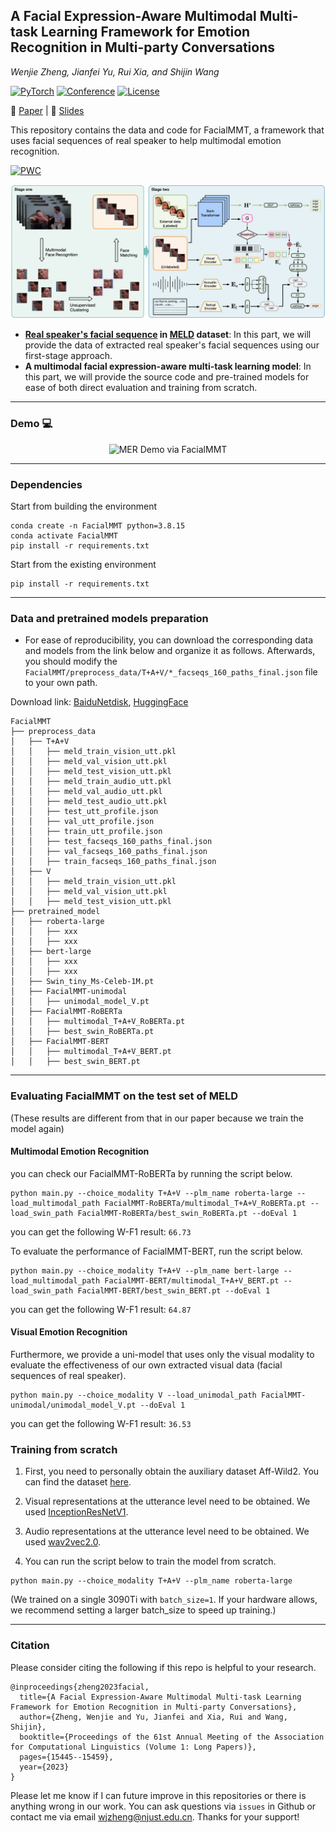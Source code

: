 ## A Facial Expression-Aware Multimodal Multi-task Learning Framework for Emotion Recognition in Multi-party Conversations

<i>Wenjie Zheng, Jianfei Yu, Rui Xia, and Shijin Wang</i>

<a href=" "><img alt="PyTorch" src="https://img.shields.io/badge/PyTorch-ee4c2c?logo=pytorch&logoColor=white"></a>
[![Conference](https://img.shields.io/badge/ACL-2023-green)](https://2023.aclweb.org/)
[![License](https://img.shields.io/badge/license-GPLv3-blue)](./LICENSE)
</div>

📄 [Paper](https://aclanthology.org/2023.acl-long.861.pdf) | 🎥 [Slides](slides.pdf)   

This repository contains the data and code for FacialMMT, a framework that uses facial sequences of real speaker to help multimodal emotion recognition.

[![PWC](https://img.shields.io/endpoint.svg?url=https://paperswithcode.com/badge/a-facial-expression-aware-multimodal-multi/emotion-recognition-in-conversation-on-meld)](https://paperswithcode.com/sota/emotion-recognition-in-conversation-on-meld?p=a-facial-expression-aware-multimodal-multi)

![overview.png](utils/overview.jpg)
- **[Real speaker's facial sequence](https://pan.baidu.com/s/1ZvEYYjAV16j2eLWNsQiX0w?pwd=awx7) in [MELD](https://affective-meld.github.io/) dataset**: In this part, we will provide the data of extracted real speaker's facial sequences using our first-stage approach. 
- **A multimodal facial expression-aware multi-task learning model**: In this part, we will provide the source code and pre-trained models for ease of both direct evaluation and training from scratch.

***
### Demo :computer:

<p align="center">
  <img src="utils/demo.gif" width="800" height="600" alt="MER Demo via FacialMMT">
</p>

***

### Dependencies

Start from building the environment
```
conda create -n FacialMMT python=3.8.15
conda activate FacialMMT
pip install -r requirements.txt
```

Start from the existing environment
```
pip install -r requirements.txt
```

***

### Data and pretrained models preparation

- For ease of reproducibility, you can download the corresponding data and models from the link below and organize it as follows. Afterwards, you should modify the `FacialMMT/preprocess_data/T+A+V/*_facseqs_160_paths_final.json` file to your own path.

Download link: [BaiduNetdisk](https://pan.baidu.com/s/1KRNyPoFf9_WUtrQ6f86IkQ?pwd=iui6), [HuggingFace](https://huggingface.co/NUSTM/FacialMMT)
```
FacialMMT
├── preprocess_data
│   ├── T+A+V
│   │   ├── meld_train_vision_utt.pkl
│   │   ├── meld_val_vision_utt.pkl
│   │   ├── meld_test_vision_utt.pkl
│   │   ├── meld_train_audio_utt.pkl
│   │   ├── meld_val_audio_utt.pkl
│   │   ├── meld_test_audio_utt.pkl
│   │   ├── test_utt_profile.json
│   │   ├── val_utt_profile.json
│   │   ├── train_utt_profile.json
│   │   ├── test_facseqs_160_paths_final.json
│   │   ├── val_facseqs_160_paths_final.json
│   │   ├── train_facseqs_160_paths_final.json 
│   ├── V
│   │   ├── meld_train_vision_utt.pkl
│   │   ├── meld_val_vision_utt.pkl
│   │   ├── meld_test_vision_utt.pkl
├── pretrained_model
│   ├── roberta-large
│   │   ├── xxx
│   │   ├── xxx
│   ├── bert-large
│   │   ├── xxx
│   │   ├── xxx
│   ├── Swin_tiny_Ms-Celeb-1M.pt
│   ├── FacialMMT-unimodal
│   │   ├── unimodal_model_V.pt
│   ├── FacialMMT-RoBERTa
│   │   ├── multimodal_T+A+V_RoBERTa.pt
│   │   ├── best_swin_RoBERTa.pt
│   ├── FacialMMT-BERT
│   │   ├── multimodal_T+A+V_BERT.pt
│   │   ├── best_swin_BERT.pt
```
***

### Evaluating FacialMMT on the test set of MELD
(These results are different from that in our paper because we train the model again)

#### Multimodal Emotion Recognition
you can check our FacialMMT-RoBERTa by running the script below.
```
python main.py --choice_modality T+A+V --plm_name roberta-large --load_multimodal_path FacialMMT-RoBERTa/multimodal_T+A+V_RoBERTa.pt --load_swin_path FacialMMT-RoBERTa/best_swin_RoBERTa.pt --doEval 1
```
you can get the following W-F1 result: `66.73`

To evaluate the performance of FacialMMT-BERT, run the script below.
```
python main.py --choice_modality T+A+V --plm_name bert-large --load_multimodal_path FacialMMT-BERT/multimodal_T+A+V_BERT.pt --load_swin_path FacialMMT-BERT/best_swin_BERT.pt --doEval 1
```
you can get the following W-F1 result: `64.87`

#### Visual Emotion Recognition

Furthermore, we provide a uni-model that uses only the visual modality to evaluate the effectiveness of our own extracted visual data (facial sequences of real speaker).
```
python main.py --choice_modality V --load_unimodal_path FacialMMT-unimodal/unimodal_model_V.pt --doEval 1
```
you can get the following W-F1 result: `36.53`

### Training from scratch
1. First, you need to personally obtain the auxiliary dataset Aff-Wild2. You can find the dataset [here](https://ibug.doc.ic.ac.uk/resources/cvpr-2022-3rd-abaw/).

2. Visual representations at the utterance level need to be obtained. We used [InceptionResNetV1](https://github.com/timesler/facenet-pytorch).

3. Audio representations at the utterance level need to be obtained. We used [wav2vec2.0](https://huggingface.co/facebook/wav2vec2-base-960h).

4. You can run the script below to train the model from scratch.
```
python main.py --choice_modality T+A+V --plm_name roberta-large
```
(We trained on a single 3090Ti with `batch_size=1`. If your hardware allows, we recommend setting a larger batch_size to speed up training.)
***

### Citation

Please consider citing the following if this repo is helpful to your research.
```
@inproceedings{zheng2023facial,
  title={A Facial Expression-Aware Multimodal Multi-task Learning Framework for Emotion Recognition in Multi-party Conversations},
  author={Zheng, Wenjie and Yu, Jianfei and Xia, Rui and Wang, Shijin},
  booktitle={Proceedings of the 61st Annual Meeting of the Association for Computational Linguistics (Volume 1: Long Papers)},
  pages={15445--15459},
  year={2023}
}
```

Please let me know if I can future improve in this repositories or there is anything wrong in our work. You can ask questions via `issues` in Github or contact me via email wjzheng@njust.edu.cn. Thanks for your support!



